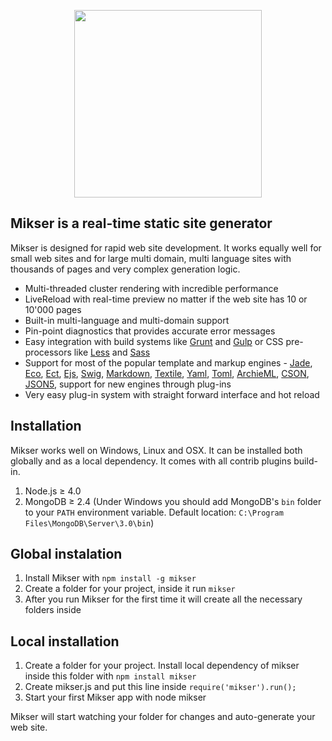 <p align="center"><a href="https://www.npmjs.com/package/mikser" target="_blank"><img width="300" src="http://almero.pro/mikser.svg"></a></p>

## Mikser is a real-time static site generator
Mikser is designed for rapid web site development. It works equally well for small web sites and for large multi domain, multi language sites with thousands of pages and very complex generation logic. 

- Multi-threaded cluster rendering with incredible performance
- LiveReload with real-time preview no matter if the web site has 10 or 10'000 pages
- Built-in multi-language and multi-domain support
- Pin-point diagnostics that provides accurate error messages
- Easy integration with build systems like [Grunt](http://gruntjs.com/) and [Gulp](http://gulpjs.com/) or CSS pre-processors like [Less](http://lesscss.org/) and [Sass](http://sass-lang.com/)
- Support for most of the popular template and markup engines - [Jade](http://jade-lang.com/), [Eco](https://github.com/sstephenson/eco), [Ect](http://ectjs.com/), [Ejs](http://ejs.co/), [Swig](http://paularmstrong.github.io/swig/), [Markdown](http://daringfireball.net/projects/markdown/), [Textile](http://redcloth.org/textile/), [Yaml](http://www.yaml.org/), [Toml](https://github.com/toml-lang/toml), [ArchieML](http://archieml.org/), [CSON](https://github.com/bevry/cson), [JSON5](http://json5.org/), support for new engines through plug-ins
- Very easy plug-in system with straight forward interface and hot reload

## Installation
Mikser works well on Windows, Linux and OSX. It can be installed both globally and as a local dependency. It comes with all contrib plugins build-in.

1. Node.js &ge; 4.0
2. MongoDB &ge; 2.4 (Under Windows you should add MongoDB's `bin` folder to your `PATH` environment variable. Default location: `C:\Program Files\MongoDB\Server\3.0\bin`)

## Global instalation
1. Install Mikser with `npm install -g mikser`
2. Create a folder for your project, inside it run `mikser`
3. After you run Mikser for the first time it will create all the necessary folders inside

## Local installation
1. Create a folder for your project. Install local dependency of mikser inside this folder with `npm install mikser`
3. Create mikser.js and put this line inside `require('mikser').run();`
4. Start your first Mikser app with node mikser

Mikser will start watching your folder for changes and auto-generate your web site.
